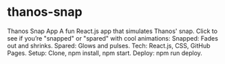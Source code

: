 # thanos-snap
Thanos Snap App A fun React.js app that simulates Thanos' snap. Click to see if you’re "snapped" or "spared" with cool animations:  Snapped: Fades out and shrinks. Spared: Glows and pulses. Tech: React.js, CSS, GitHub Pages.  Setup: Clone, npm install, npm start.  Deploy: npm run deploy.
